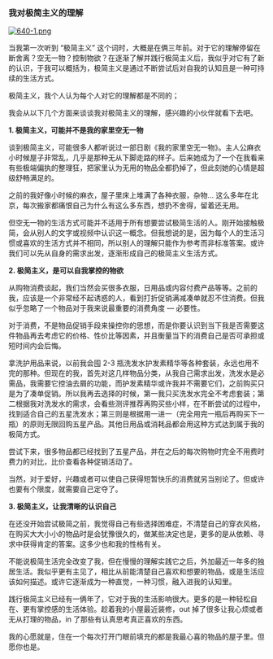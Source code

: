 ### 我对极简主义的理解

[![640-1.png](https://i.postimg.cc/Vstx0GK4/640-1.png)](https://postimg.cc/F19W2Z5J)

当我第一次听到 “极简主义” 这个词时，大概是在俩三年前。对于它的理解停留在断舍离？空无一物？控制物欲？在逐渐了解并践行极简主义后，我似乎对它有了新的认识，于我可以概括为，极简主义是通过不断尝试后对自我的认知且是一种可持续的生活方式。

极简主义，我个人认为每个人对它的理解都是不同的；

我会从以下几个方面来谈谈我对极简主义的理解，感兴趣的小伙伴就看下去吧。

**1. 极简主义，可能并不是我的家里空无一物**

谈到极简主义，可能很多人都听说过一部日剧《我的家里空无一物》。主人公麻衣小时候屋子非常乱，几乎是那种无从下脚走路的样子。后来她成为了一个在我看来有些极端偏执的整理狂，把家里认为无用的物品全都扔掉了，但此刻她的心情是超级舒畅满足的。

之前的我好像小时候的麻衣，屋子里床上堆满了各种衣服，杂物... 这么多年在北京，每次搬家都痛恨自己为什么有这么多东西，想扔不舍得，留着还无用。

但空无一物的生活方式可能并不适用于所有想要尝试极简生活的人。刚开始接触极简，会从别人的文字或视频中认识这一概念。但我想说的是，因为每个人的生活习惯或喜欢的生活方式并不相同，所以别人的理解只能作为参考而非标准答案。或许我们可以先从自身的需求出发，逐渐形成自己的极简主义生活方式。

**2. 极简主义，是可以自我掌控的物欲**

从购物消费谈起，我们当然会买很多衣服，日用品或内容付费产品等等。之前的我，应该是一个非常经不起诱惑的人，看到打折促销满减凑单就忍不住消费。但我似乎忽略了一个物品对于我来说最重要的消费角度 — 必要性。

对于消费，不是物品促销手段来操控你的思想，而是你要认识到当下我是否需要这件物品再去考虑它的价格、性价比等因素，并且衡量当下的消费自己是否可承担或短时间内会后悔。

拿洗护用品来说，以前我会囤 2-3 瓶洗发水护发素精华等各种套装，永远也用不完的那种。但现在的我，首先对这几样物品分类，从我自己需求出发，洗发水是必需品，我需要它控油去屑的功能，而护发素精华或许我并不需要它们，之前购买只是为了凑单促销。所以我再去选择的时候，第一我只买洗发水完全不考虑套装；第二根据我对洗发水的需求，会看些测评推荐再购买些小样，在不断尝试的过程中，找到适合自己的五星洗发水；第三则是根据用一进一（完全用完一瓶后再购买下一瓶）的原则无限回购五星产品。其他日用品或消耗品都会用这种方式达到属于我的极简方式。

尝试下来，很多物品都已经找到了五星产品，并在之后的每次购物时完全不用费时费力的对比，比价查看各种促销活动了。

当然，对于爱好，兴趣或者可以使自己获得短暂快乐的消费就另当别论了。但或许也要有个限度，就需要自己定夺了。

**3. 极简主义，让我清晰的认识自己**

在还没开始尝试极简之前，我觉得自己有些选择困难症，不清楚自己的穿衣风格，在购买大大小小的物品时是会犹豫很久的，做某些决定也是，更多的是从依赖、寻求中获得肯定的答案。这多少也和我的性格有关。

不能说极简生活完全改变了我，但在慢慢的理解实践它之后，外加最近一年多的独居生活。我似乎更有主见了，相比从前能清楚自己喜欢和想要的物品，或是生活应该如何描述。或许它逐渐成为一种直觉，一种习惯，融入进我的认知里。

践行极简主义已经有一俩年了，它对于我的生活影响很大。更多的是一种轻松自在、更有掌控感的生活体验。趁着我的小屋最近装修，out 掉了很多让我心烦或者无从打理的物品，in 了那些有认真思考真正喜欢的东西。

我的心愿就是，住在一个每次打开门眼前填充的都是我最心喜的物品的屋子里。但愿你也是。
